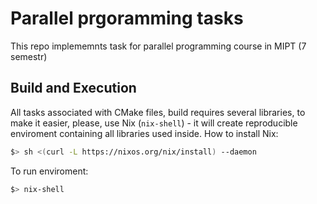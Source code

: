 # Parallel prgoramming tasks

This repo implememnts task for parallel programming course in MIPT (7 semestr)

## Build and Execution

All tasks associated with CMake files, build requires several libraries, to make it easier, please, use Nix (`nix-shell`) - it will create reproducible enviroment containing all libraries used inside.
How to install Nix:

```bash
$> sh <(curl -L https://nixos.org/nix/install) --daemon
```

To run enviroment:

```bash
$> nix-shell
```
